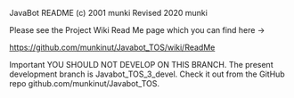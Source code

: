 JavaBot README (c) 2001 munki
Revised 2020 munki

Please see the Project Wiki Read Me page which you can find here ->

https://github.com/munkinut/Javabot_TOS/wiki/ReadMe

Important YOU SHOULD NOT DEVELOP ON THIS BRANCH.  The present development branch is Javabot_TOS_3_devel. Check it out from the GitHub repo github.com/munkinut/Javabot_TOS.

